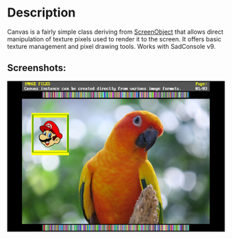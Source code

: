 # Description
Canvas is a fairly simple class deriving from 
[ScreenObject](https://github.com/Thraka/SadConsole/blob/master/SadConsole/ScreenObject.cs) 
that allows direct manipulation of texture pixels used to render it to the screen. 
It offers basic texture management and pixel drawing tools. Works with SadConsole v9.

## Screenshots:

![Loading Images](https://github.com/RychuP/SadCanvas/blob/master/screenshot.png)